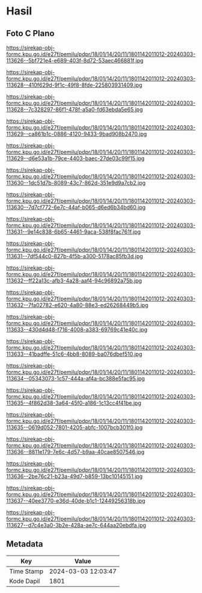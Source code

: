 # Hasil

## Foto C Plano

https://sirekap-obj-formc.kpu.go.id/e27f/pemilu/pdpr/18/01/14/20/11/1801142011012-20240303-113626--5bf721e4-e689-403f-8d72-53aec466881f.jpg

https://sirekap-obj-formc.kpu.go.id/e27f/pemilu/pdpr/18/01/14/20/11/1801142011012-20240303-113628--410f629d-9f1c-49f8-8fde-225803931409.jpg

https://sirekap-obj-formc.kpu.go.id/e27f/pemilu/pdpr/18/01/14/20/11/1801142011012-20240303-113628--7c328297-86f1-478f-a5a0-fd63ebda5e65.jpg

https://sirekap-obj-formc.kpu.go.id/e27f/pemilu/pdpr/18/01/14/20/11/1801142011012-20240303-113629--ca861b1c-0886-4120-9433-9bad908b2470.jpg

https://sirekap-obj-formc.kpu.go.id/e27f/pemilu/pdpr/18/01/14/20/11/1801142011012-20240303-113629--d6e53a1b-79ce-4403-baec-27de03c99f15.jpg

https://sirekap-obj-formc.kpu.go.id/e27f/pemilu/pdpr/18/01/14/20/11/1801142011012-20240303-113630--1dc51d7b-8089-43c7-862d-351e9d9a7cb2.jpg

https://sirekap-obj-formc.kpu.go.id/e27f/pemilu/pdpr/18/01/14/20/11/1801142011012-20240303-113630--7d7cf772-6e7c-44af-b065-d6ed6b34bd60.jpg

https://sirekap-obj-formc.kpu.go.id/e27f/pemilu/pdpr/18/01/14/20/11/1801142011012-20240303-113631--9e14c838-6b65-4461-9aca-538f8fac761f.jpg

https://sirekap-obj-formc.kpu.go.id/e27f/pemilu/pdpr/18/01/14/20/11/1801142011012-20240303-113631--7df544c0-827b-4f5b-a300-5178ac85fb3d.jpg

https://sirekap-obj-formc.kpu.go.id/e27f/pemilu/pdpr/18/01/14/20/11/1801142011012-20240303-113632--ff22a13c-afb3-4a28-aaf4-94c96892a75b.jpg

https://sirekap-obj-formc.kpu.go.id/e27f/pemilu/pdpr/18/01/14/20/11/1801142011012-20240303-113632--7fa02782-e620-4a80-88e3-ed26268449b5.jpg

https://sirekap-obj-formc.kpu.go.id/e27f/pemilu/pdpr/18/01/14/20/11/1801142011012-20240303-113633--430d4d48-f716-4008-a383-69769c41e40c.jpg

https://sirekap-obj-formc.kpu.go.id/e27f/pemilu/pdpr/18/01/14/20/11/1801142011012-20240303-113633--41badffe-51c6-4bb8-8089-ba076dbef510.jpg

https://sirekap-obj-formc.kpu.go.id/e27f/pemilu/pdpr/18/01/14/20/11/1801142011012-20240303-113634--05343073-1c57-444a-af4a-bc388e5fac95.jpg

https://sirekap-obj-formc.kpu.go.id/e27f/pemilu/pdpr/18/01/14/20/11/1801142011012-20240303-113635--4f862d38-3a64-45f0-a186-1c13cc4f41be.jpg

https://sirekap-obj-formc.kpu.go.id/e27f/pemilu/pdpr/18/01/14/20/11/1801142011012-20240303-113635--0619d052-7801-4205-abfc-1007bcb301f0.jpg

https://sirekap-obj-formc.kpu.go.id/e27f/pemilu/pdpr/18/01/14/20/11/1801142011012-20240303-113636--8811e179-7e6c-4d57-b9aa-40cae8507546.jpg

https://sirekap-obj-formc.kpu.go.id/e27f/pemilu/pdpr/18/01/14/20/11/1801142011012-20240303-113636--2be76c21-b23a-49d7-b859-13bc10145151.jpg

https://sirekap-obj-formc.kpu.go.id/e27f/pemilu/pdpr/18/01/14/20/11/1801142011012-20240303-113637--40ee3770-e36d-40de-b1c1-12449256318b.jpg

https://sirekap-obj-formc.kpu.go.id/e27f/pemilu/pdpr/18/01/14/20/11/1801142011012-20240303-113627--d7c4e3a0-3b2e-428a-ae7c-644aa20ebdfa.jpg


## Metadata

| Key        | Value               |
| ---------- | ------------------- |
| Time Stamp | 2024-03-03 12:03:47 |
| Kode Dapil | 1801                |



